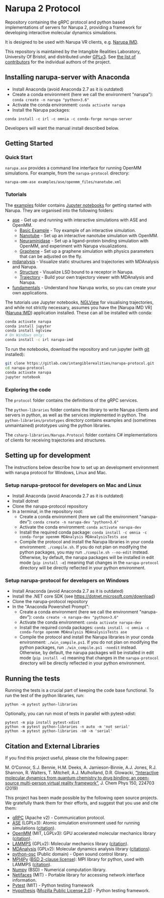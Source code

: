 # Narupa 2 Protocol

Repository containing the gRPC protocol and python based implementations 
of servers for Narupa 2, providing a framework for developing interactive molecular dynamics simulations.

It is designed to be used with Narupa VR clients, e.g. [Narupa IMD](https://gitlab.com/intangiblerealities/narupa-applications/narupa-imd).

This repository is maintained by the Intangible Realities Laboratory, University Of Bristol, 
and distributed under [GPLv3](LICENSE).
See [the list of contributors](CONTRIBUTORS.md) for the individual authors of the project.

## Installing narupa-server with Anaconda

* Install Anaconda (avoid Anaconda 2.7 as it is outdated)
* Create a conda environment (here we call the environment "narupa"): `conda create -n narupa "python>3.6"`
* Activate the conda environment: `conda activate narupa`
* Install the Narupa packages: 

`conda install -c irl -c omnia -c conda-forge narupa-server`

Developers will want the manual install described below.

## Getting Started

### Quick Start

`narupa.ase` provides a command line interface for running OpenMM simulations. For example, from the `narupa-protocol` directory:

    narupa-omm-ase examples/ase/openmm_files/nanotube.xml 

### Tutorials

The [examples](examples) folder contains [Jupyter notebooks](https://jupyter.org/) for getting started with Narupa. They
are organised into the following folders: 

* [ase](examples/ase) - Get up and running with interactive simulations with ASE and OpenMM. 
   - [Basic Example](examples/ase/basic_example.ipynb) - Toy example of an interactive simulation. 
   - [Nanotube](examples/ase/openmm_nanotube.ipynb) - Set up an interactive nanotube simulation with OpenMM.
   - [Neuraminidase](examples/ase/openmm_neuraminidase.ipynb) - Set up a ligand-protein binding simulation with OpenMM,
   and experiment with Narupa visualizations. 
   - [Graphene](examples/ase/openmm_graphene.ipynb) - Set up a graphene simulation with physics parameters
   that can be adjusted on the fly. 
* [mdanalysis](examples/mdanalysis) - Visualize static structures and trajectories with MDAnalysis and Narupa. 
    - [Structure](examples/mdanalysis/mdanalysis_lsd.ipynb) - Visualize LSD bound to a receptor in Narupa.
    - [Trajectory](examples/mdanalysis/mdanalysis_trajectory.ipynb) - Build your own trajectory viewer with MDAnalysis
    and Narupa.
* [fundamentals](examples/fundamentals) - Understand how Narupa works, so you can create your own applications.

The tutorials use Jupyter notebooks, [NGLView](https://github.com/arose/nglview) for visualising trajectories, and while not strictly necessary,
assumes you have the [Narupa IMD VR]([Narupa IMD](https://gitlab.com/intangiblerealities/narupa-applications/narupa-imd))
application installed. These can all be installed with conda:

```bash
conda activate narupa 
conda install jupyter 
conda install nglview
# On Windows only:
conda install -c irl narupa-imd 
```

To run the notebooks, download the repository and run jupyter (with [git](https://git-scm.com/) installed):
```bash 
git clone https://gitlab.com/intangiblerealities/narupa-protocol.git
cd narupa-protocol
conda activate narupa 
jupyter notebook 
```


### Exploring the code  

The `protocol` folder contains the definitions of the gRPC services. 

The `python-libraries` folder contains the library to write Narupa clients and
servers in python, as well as the services implemented in python. The
`python-libraries/prototypes` directory contains examples and (sometimes
unmaintained) prototypes using the python libraries.

The `csharp-libraries/Narupa.Protocol` folder contains C# implementations of clients for receiving trajectories and structures.

## Setting up for development 

The instructions below describe how to set up an development environment with narupa protocol for Windows, Linux 
and Mac.

### Setup narupa-protocol for developers on Mac and Linux

* Install Anaconda (avoid Anaconda 2.7 as it is outdated)
* Install dotnet
* Clone the narupa-protocol repository
* In a terminal, in the repository root:
    * Create a conda environment (here we call the environment "narupa-dev"): `conda create -n narupa-dev "python>3.6"`
    * Activate the conda environment: `conda activate narupa-dev`
    * Install the required conda package: `conda install -c omnia -c conda-forge openmm MDAnalysis MDAnalysisTests ase`
    * Compile the protocol and install the Narupa libraries in your conda environment: `./compile.sh`.  If you do not plan on modifying the python packages, you may run `./compile.sh --no-edit` instead. Otherwise, by default, the narupa packages will be installed in edit mode (`pip install -e`) meaning that changes in the `narupa-protocol` directory will be directly reflected in your python environment.

### Setup narupa-protocol for developers on Windows

* Install Anaconda (avoid Anaconda 2.7 as it is outdated)
* Install the .NET core SDK (see <https://dotnet.microsoft.com/download>)
* Clone the narupa-protocol repository
* In the "Anaconda Powershell Prompt":
    * Create a conda environment (here we call the environment "narupa-dev"): `conda create -n narupa-dev "python>3.6"`
    * Activate the conda environment: `conda activate narupa-dev`
    * Install the required conda packages: `conda install -c omnia -c conda-forge openmm MDAnalysis MDAnalysisTests ase`
    * Compile the protocol and install the Narupa libraries in your conda environment: `./win_compile.ps1`.  If you do not plan on modifying the python packages, run `./win_compile.ps1 -noedit` instead. Otherwise, by default, the narupa packages will be installed in edit mode (`pip install -e`) meaning that changes in the `narupa-protocol` directory will be directly reflected in your python environment.

## Running the tests

Running the tests is a crucial part of keeping the code base functional. To run the test of the python libraries, run:

    python -m pytest python-libraries
    
Optionally, you can run most of tests in parallel with pytest-xdist:
    
    pytest -m pip install pytest-xdist
    python -m pytest python-libraries -n auto -m 'not serial'
    python -m pytest python-libraries -n0 -m 'serial'

## Citation and External Libraries

If you find this project useful, please cite the following paper: 

M. O’Connor, S.J. Bennie, H.M. Deeks, A. Jamieson-Binnie, A.J. Jones, R.J. Shannon, R. Walters, T. Mitchell, A.J. Mulholland, D.R. Glowacki, [“Interactive molecular dynamics from quantum chemistry to drug binding: an open-source multi-person virtual reality framework”](https://aip.scitation.org/doi/10.1063/1.5092590), J. Chem Phys 150, 224703 (2019)

This project has been made possible by the following open source projects. We gratefully thank them for their efforts, and suggest that you use and cite them:

* [gRPC](https://grpc.io/) (Apache v2) - Communication protocol.
* [ASE](https://wiki.fysik.dtu.dk/ase/) (LGPLv3): Atomic simulation environment used for running simulations ([citation](https://iopscience.iop.org/article/10.1088/1361-648X/aa680e)).
* [OpenMM](http://openmm.org/) (MIT, LGPLv3): GPU accelerated molecular mechanics library ([citation](https://simtk.org/plugins/publications/index.php/?group_id=161)).
* [LAMMPS](https://lammps.sandia.gov/) (GPLv2): Molecular mechanics library ([citation](https://lammps.sandia.gov/cite.html)).
* [MDAnalysis](https://www.mdanalysis.org/) (GPLv2): Molecular dynamics analysis library ([citations](https://www.mdanalysis.org/pages/citations/)).
* [python-osc](https://pypi.org/project/python-osc/) (Public domain) - Open sound control library.
* [MPI4Py](https://mpi4py.readthedocs.io/en/stable/index.html) ([BSD 2-clause license](https://bitbucket.org/mpi4py/mpi4py/src/master/LICENSE.rst)): MPI library for python, used with LAMMPS ([citation](https://mpi4py.readthedocs.io/en/stable/citing.html)).
* [Numpy](https://numpy.org/) (BSD) - Numerical computation library.
* [Netifaces](https://pypi.org/project/netifaces/) (MIT) - Portable library for accessing network interface information.
* [Pytest](https://docs.pytest.org/en/latest/) (MIT) - Python testing framework
* [Hypothesis](https://hypothesis.readthedocs.io/en/latest/) ([Mozilla Public License 2.0](https://github.com/HypothesisWorks/hypothesis/blob/master/hypothesis-python/LICENSE.txt)) - Python testing framework.